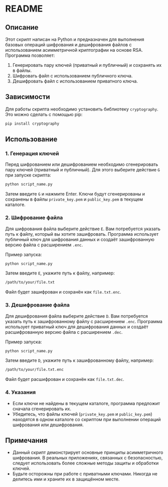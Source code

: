 # README

## Описание

Этот скрипт написан на Python и предназначен для выполнения базовых операций шифрования и дешифрования файлов с использованием асимметричной криптографии на основе RSA. Программа позволяет:

1. Генерировать пару ключей (приватный и публичный) и сохранять их в файлы.
2. Шифровать файл с использованием публичного ключа.
3. Дешифровать файл с использованием приватного ключа.

## Зависимости

Для работы скрипта необходимо установить библиотеку `cryptography`. Это можно сделать с помощью pip:

```bash
pip install cryptography
```

## Использование

### 1. Генерация ключей

Перед шифрованием или дешифрованием необходимо сгенерировать пару ключей (приватный и публичный). Для этого выберите действие `G` при запуске скрипта:

```bash
python script_name.py
```

Затем введите `G` и нажмите Enter. Ключи будут сгенерированы и сохранены в файлы `private_key.pem` и `public_key.pem` в текущем каталоге.

### 2. Шифрование файла

Для шифрования файла выберите действие `E`. Вам потребуется указать путь к файлу, который вы хотите зашифровать. Программа использует публичный ключ для шифрования данных и создаёт зашифрованную версию файла с расширением `.enc`.

Пример запуска:

```bash
python script_name.py
```

Затем введите `E`, укажите путь к файлу, например:

```bash
/path/to/your/file.txt
```

Файл будет зашифрован и сохранён как `file.txt.enc`.

### 3. Дешифрование файла

Для дешифрования файла выберите действие `D`. Вам потребуется указать путь к зашифрованному файлу с расширением `.enc`. Программа использует приватный ключ для дешифрования данных и создаёт расшифрованную версию файла с расширением `.dec`.

Пример запуска:

```bash
python script_name.py
```

Затем введите `D`, укажите путь к зашифрованному файлу, например:

```bash
/path/to/your/file.txt.enc
```

Файл будет расшифрован и сохранён как `file.txt.dec`.

### 4. Указания

- Если ключи не найдены в текущем каталоге, программа предложит сначала сгенерировать их.
- Убедитесь, что файлы ключей (`private_key.pem` и `public_key.pem`) находятся в одном каталоге со скриптом при выполнении операций шифрования или дешифрования.

## Примечания

- Данный скрипт демонстрирует основные принципы асимметричного шифрования. В реальных приложениях, связанных с безопасностью, следует использовать более сложные методы защиты и обработки ключей.
- Будьте осторожны при работе с приватными ключами. Никогда не делитесь ими и храните их в защищённом месте.
